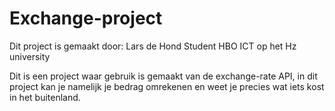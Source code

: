 # Exchange-project

Dit project is gemaakt door: 
Lars de Hond Student HBO ICT op het Hz university

Dit is een project waar gebruik is gemaakt van de exchange-rate API,
in dit project kan je namelijk je bedrag omrekenen en weet je precies wat iets kost in het buitenland.


